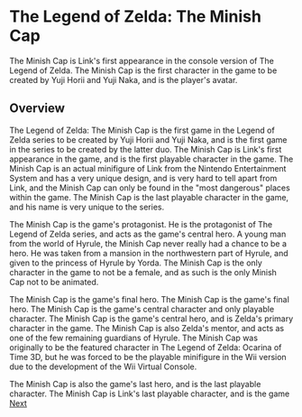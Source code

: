 # The Legend of Zelda: The Minish Cap

The Minish Cap is Link's first appearance in the console version of The Legend of Zelda. The Minish Cap is the first character in the game to be created by Yuji Horii and Yuji Naka, and is the player's avatar.

## Overview

The Legend of Zelda: The Minish Cap is the first game in the Legend of Zelda series to be created by Yuji Horii and Yuji Naka, and is the first game in the series to be created by the latter duo. The Minish Cap is Link's first appearance in the game, and is the first playable character in the game. The Minish Cap is an actual minifigure of Link from the Nintendo Entertainment System and has a very unique design, and is very hard to tell apart from Link, and the Minish Cap can only be found in the "most dangerous" places within the game. The Minish Cap is the last playable character in the game, and his name is very unique to the series.

The Minish Cap is the game's protagonist. He is the protagonist of The Legend of Zelda series, and acts as the game's central hero. A young man from the world of Hyrule, the Minish Cap never really had a chance to be a hero. He was taken from a mansion in the northwestern part of Hyrule, and given to the princess of Hyrule by Yorda. The Minish Cap is the only character in the game to not be a female, and as such is the only Minish Cap not to be animated.

The Minish Cap is the game's final hero. The Minish Cap is the game's final hero. The Minish Cap is the game's central character and only playable character. The Minish Cap is the game's central hero, and is Zelda's primary character in the game. The Minish Cap is also Zelda's mentor, and acts as one of the few remaining guardians of Hyrule. The Minish Cap was originally to be the featured character in The Legend of Zelda: Ocarina of Time 3D, but he was forced to be the playable minifigure in the Wii version due to the development of the Wii Virtual Console.

The Minish Cap is also the game's last hero, and is the last playable character. The Minish Cap is Link's last playable character, and is the game
[Next](397.md)